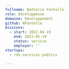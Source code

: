 ```yaml
---
fullname: Nathalie Fontelle
role: Développeuse
domaine: Développement
github: NFontelle
missions:
  - start: 2022-04-19
    end: 2023-05-19
    status: service
    employer: ''
startups:
  - rdv-services-publics

---
```

